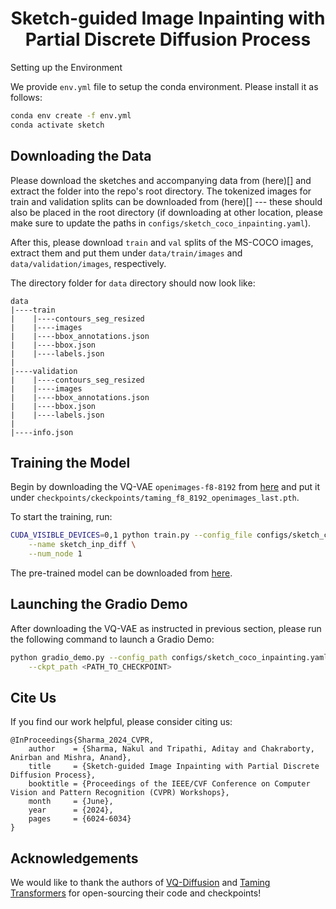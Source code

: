 <h1 align="center">
Sketch-guided Image Inpainting with Partial Discrete Diffusion Process
</h1>
<p align="center>
[![arXiv](https://img.shields.io/badge/arXiv-1234.56789-b31b1b.svg)](https://arxiv.org/abs/2404.11949)
</p>
<hr>

Official Implementation of the Sketch-guided Image Inpainting with Partial Discrete Diffusion Process paper (CVPR-W 2024)

## Setting up the Environment
We provide `env.yml` file to setup the conda environment. Please install it as follows:

```bash
conda env create -f env.yml
conda activate sketch
```

## Downloading the Data
Please download the sketches and accompanying data from (here)[] and extract the folder into the repo's root directory. The tokenized images for train and validation splits can be downloaded from (here)[] --- these should also be placed in the root directory (if downloading at other location, please make sure to update the paths in `configs/sketch_coco_inpainting.yaml`).


After this, please download `train` and `val` splits of the MS-COCO images, extract them and put them under `data/train/images` and `data/validation/images`, respectively.



The directory folder for `data` directory should now look like:

```
data
|----train
|    |----contours_seg_resized
|    |----images
|    |----bbox_annotations.json
|    |----bbox.json
|    |----labels.json
|
|----validation
|    |----contours_seg_resized
|    |----images
|    |----bbox_annotations.json
|    |----bbox.json
|    |----labels.json
|
|----info.json
```


## Training the Model

Begin by downloading the VQ-VAE `openimages-f8-8192` from [here](https://heibox.uni-heidelberg.de/d/2e5662443a6b4307b470/files/?p=%2Fckpts%2Flast.ckpt) and put it under `checkpoints/ckeckpoints/taming_f8_8192_openimages_last.pth`.

To start the training, run:
```bash
CUDA_VISIBLE_DEVICES=0,1 python train.py --config_file configs/sketch_coco_inpainting.yaml\
    --name sketch_inp_diff \
    --num_node 1
```

The pre-trained model can be downloaded from [here]().

## Launching the Gradio Demo
After downloading the VQ-VAE as instructed in previous section, please run the following command to launch a Gradio Demo:
```bash
python gradio_demo.py --config_path configs/sketch_coco_inpainting.yaml \
    --ckpt_path <PATH_TO_CHECKPOINT>
```

## Cite Us
If you find our work helpful, please consider citing us:
```
@InProceedings{Sharma_2024_CVPR,
    author    = {Sharma, Nakul and Tripathi, Aditay and Chakraborty, Anirban and Mishra, Anand},
    title     = {Sketch-guided Image Inpainting with Partial Discrete Diffusion Process},
    booktitle = {Proceedings of the IEEE/CVF Conference on Computer Vision and Pattern Recognition (CVPR) Workshops},
    month     = {June},
    year      = {2024},
    pages     = {6024-6034}
}
```

## Acknowledgements
We would like to thank the authors of [VQ-Diffusion](https://github.com/microsoft/VQ-Diffusion) and [Taming Transformers](https://github.com/CompVis/taming-transformers) for open-sourcing their code and checkpoints!
